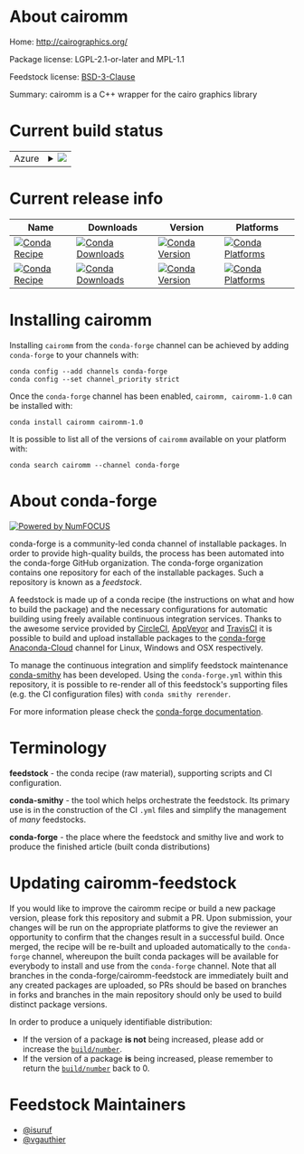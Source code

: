 About cairomm
=============

Home: http://cairographics.org/

Package license: LGPL-2.1-or-later and MPL-1.1

Feedstock license: [BSD-3-Clause](https://github.com/conda-forge/cairomm-feedstock/blob/master/LICENSE.txt)

Summary: cairomm is a C++ wrapper for the cairo graphics library

Current build status
====================


<table>
    
  <tr>
    <td>Azure</td>
    <td>
      <details>
        <summary>
          <a href="https://dev.azure.com/conda-forge/feedstock-builds/_build/latest?definitionId=3779&branchName=master">
            <img src="https://dev.azure.com/conda-forge/feedstock-builds/_apis/build/status/cairomm-feedstock?branchName=master">
          </a>
        </summary>
        <table>
          <thead><tr><th>Variant</th><th>Status</th></tr></thead>
          <tbody><tr>
              <td>linux_64</td>
              <td>
                <a href="https://dev.azure.com/conda-forge/feedstock-builds/_build/latest?definitionId=3779&branchName=master">
                  <img src="https://dev.azure.com/conda-forge/feedstock-builds/_apis/build/status/cairomm-feedstock?branchName=master&jobName=linux&configuration=linux_64_" alt="variant">
                </a>
              </td>
            </tr><tr>
              <td>osx_64</td>
              <td>
                <a href="https://dev.azure.com/conda-forge/feedstock-builds/_build/latest?definitionId=3779&branchName=master">
                  <img src="https://dev.azure.com/conda-forge/feedstock-builds/_apis/build/status/cairomm-feedstock?branchName=master&jobName=osx&configuration=osx_64_" alt="variant">
                </a>
              </td>
            </tr><tr>
              <td>osx_arm64</td>
              <td>
                <a href="https://dev.azure.com/conda-forge/feedstock-builds/_build/latest?definitionId=3779&branchName=master">
                  <img src="https://dev.azure.com/conda-forge/feedstock-builds/_apis/build/status/cairomm-feedstock?branchName=master&jobName=osx&configuration=osx_arm64_" alt="variant">
                </a>
              </td>
            </tr>
          </tbody>
        </table>
      </details>
    </td>
  </tr>
</table>

Current release info
====================

| Name | Downloads | Version | Platforms |
| --- | --- | --- | --- |
| [![Conda Recipe](https://img.shields.io/badge/recipe-cairomm-green.svg)](https://anaconda.org/conda-forge/cairomm) | [![Conda Downloads](https://img.shields.io/conda/dn/conda-forge/cairomm.svg)](https://anaconda.org/conda-forge/cairomm) | [![Conda Version](https://img.shields.io/conda/vn/conda-forge/cairomm.svg)](https://anaconda.org/conda-forge/cairomm) | [![Conda Platforms](https://img.shields.io/conda/pn/conda-forge/cairomm.svg)](https://anaconda.org/conda-forge/cairomm) |
| [![Conda Recipe](https://img.shields.io/badge/recipe-cairomm--1.0-green.svg)](https://anaconda.org/conda-forge/cairomm-1.0) | [![Conda Downloads](https://img.shields.io/conda/dn/conda-forge/cairomm-1.0.svg)](https://anaconda.org/conda-forge/cairomm-1.0) | [![Conda Version](https://img.shields.io/conda/vn/conda-forge/cairomm-1.0.svg)](https://anaconda.org/conda-forge/cairomm-1.0) | [![Conda Platforms](https://img.shields.io/conda/pn/conda-forge/cairomm-1.0.svg)](https://anaconda.org/conda-forge/cairomm-1.0) |

Installing cairomm
==================

Installing `cairomm` from the `conda-forge` channel can be achieved by adding `conda-forge` to your channels with:

```
conda config --add channels conda-forge
conda config --set channel_priority strict
```

Once the `conda-forge` channel has been enabled, `cairomm, cairomm-1.0` can be installed with:

```
conda install cairomm cairomm-1.0
```

It is possible to list all of the versions of `cairomm` available on your platform with:

```
conda search cairomm --channel conda-forge
```


About conda-forge
=================

[![Powered by
NumFOCUS](https://img.shields.io/badge/powered%20by-NumFOCUS-orange.svg?style=flat&colorA=E1523D&colorB=007D8A)](https://numfocus.org)

conda-forge is a community-led conda channel of installable packages.
In order to provide high-quality builds, the process has been automated into the
conda-forge GitHub organization. The conda-forge organization contains one repository
for each of the installable packages. Such a repository is known as a *feedstock*.

A feedstock is made up of a conda recipe (the instructions on what and how to build
the package) and the necessary configurations for automatic building using freely
available continuous integration services. Thanks to the awesome service provided by
[CircleCI](https://circleci.com/), [AppVeyor](https://www.appveyor.com/)
and [TravisCI](https://travis-ci.com/) it is possible to build and upload installable
packages to the [conda-forge](https://anaconda.org/conda-forge)
[Anaconda-Cloud](https://anaconda.org/) channel for Linux, Windows and OSX respectively.

To manage the continuous integration and simplify feedstock maintenance
[conda-smithy](https://github.com/conda-forge/conda-smithy) has been developed.
Using the ``conda-forge.yml`` within this repository, it is possible to re-render all of
this feedstock's supporting files (e.g. the CI configuration files) with ``conda smithy rerender``.

For more information please check the [conda-forge documentation](https://conda-forge.org/docs/).

Terminology
===========

**feedstock** - the conda recipe (raw material), supporting scripts and CI configuration.

**conda-smithy** - the tool which helps orchestrate the feedstock.
                   Its primary use is in the construction of the CI ``.yml`` files
                   and simplify the management of *many* feedstocks.

**conda-forge** - the place where the feedstock and smithy live and work to
                  produce the finished article (built conda distributions)


Updating cairomm-feedstock
==========================

If you would like to improve the cairomm recipe or build a new
package version, please fork this repository and submit a PR. Upon submission,
your changes will be run on the appropriate platforms to give the reviewer an
opportunity to confirm that the changes result in a successful build. Once
merged, the recipe will be re-built and uploaded automatically to the
`conda-forge` channel, whereupon the built conda packages will be available for
everybody to install and use from the `conda-forge` channel.
Note that all branches in the conda-forge/cairomm-feedstock are
immediately built and any created packages are uploaded, so PRs should be based
on branches in forks and branches in the main repository should only be used to
build distinct package versions.

In order to produce a uniquely identifiable distribution:
 * If the version of a package **is not** being increased, please add or increase
   the [``build/number``](https://docs.conda.io/projects/conda-build/en/latest/resources/define-metadata.html#build-number-and-string).
 * If the version of a package **is** being increased, please remember to return
   the [``build/number``](https://docs.conda.io/projects/conda-build/en/latest/resources/define-metadata.html#build-number-and-string)
   back to 0.

Feedstock Maintainers
=====================

* [@isuruf](https://github.com/isuruf/)
* [@vgauthier](https://github.com/vgauthier/)

